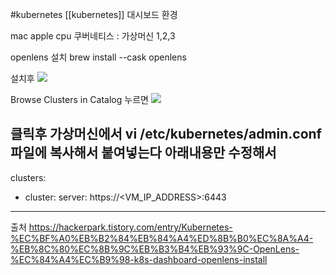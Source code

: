 #kubernetes 
[[kubernetes]] 대시보드 
환경

mac apple cpu
쿠버네티스 : 가상머신 1,2,3


openlens 설치
brew install --cask openlens


설치후
![](https://i.imgur.com/8BcKQJ6.png)


Browse Clusters in Catalog 누르면
![](https://i.imgur.com/BveUcMT.png)

클릭후 가상머신에서 
vi /etc/kubernetes/admin.conf 
파일에 복사해서 붙여넣는다
아래내용만 수정해서 
---
clusters:
- cluster:
    server: https://<VM_IP_ADDRESS>:6443
---

출처
https://hackerpark.tistory.com/entry/Kubernetes-%EC%BF%A0%EB%B2%84%EB%84%A4%ED%8B%B0%EC%8A%A4-%EB%8C%80%EC%8B%9C%EB%B3%B4%EB%93%9C-OpenLens-%EC%84%A4%EC%B9%98-k8s-dashboard-openlens-install


